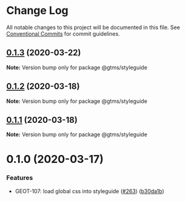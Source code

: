 # Change Log

All notable changes to this project will be documented in this file.
See [Conventional Commits](https://conventionalcommits.org) for commit guidelines.

## [0.1.3](https://github.com/gtms-org/gtms-frontend/compare/@gtms/styleguide@0.1.2...@gtms/styleguide@0.1.3) (2020-03-22)

**Note:** Version bump only for package @gtms/styleguide





## [0.1.2](https://github.com/gtms-org/gtms-frontend/compare/@gtms/styleguide@0.1.1...@gtms/styleguide@0.1.2) (2020-03-18)

**Note:** Version bump only for package @gtms/styleguide





## [0.1.1](https://github.com/gtms-org/gtms-frontend/compare/@gtms/styleguide@0.1.0...@gtms/styleguide@0.1.1) (2020-03-18)

**Note:** Version bump only for package @gtms/styleguide





# 0.1.0 (2020-03-17)


### Features

* GEOT-107: load global css into styleguide ([#263](https://github.com/gtms-org/gtms-frontend/issues/263)) ([b30da1b](https://github.com/gtms-org/gtms-frontend/commit/b30da1b131397f03159e95f67ccd74c3786bea3c))
